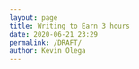 ```yaml
--- 
layout: page
title: Writing to Earn 3 hours
date: 2020-06-21 23:29
permalink: /DRAFT/ 
author: Kevin Olega 
--- 
```




